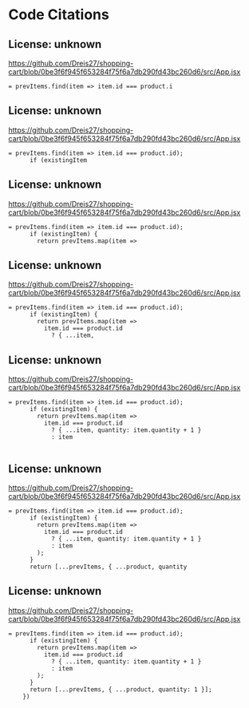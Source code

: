 # Code Citations

## License: unknown
https://github.com/Dreis27/shopping-cart/blob/0be3f6f945f653284f75f6a7db290fd43bc260d6/src/App.jsx

```
= prevItems.find(item => item.id === product.i
```


## License: unknown
https://github.com/Dreis27/shopping-cart/blob/0be3f6f945f653284f75f6a7db290fd43bc260d6/src/App.jsx

```
= prevItems.find(item => item.id === product.id);
      if (existingItem
```


## License: unknown
https://github.com/Dreis27/shopping-cart/blob/0be3f6f945f653284f75f6a7db290fd43bc260d6/src/App.jsx

```
= prevItems.find(item => item.id === product.id);
      if (existingItem) {
        return prevItems.map(item =>
```


## License: unknown
https://github.com/Dreis27/shopping-cart/blob/0be3f6f945f653284f75f6a7db290fd43bc260d6/src/App.jsx

```
= prevItems.find(item => item.id === product.id);
      if (existingItem) {
        return prevItems.map(item =>
          item.id === product.id
            ? { ...item,
```


## License: unknown
https://github.com/Dreis27/shopping-cart/blob/0be3f6f945f653284f75f6a7db290fd43bc260d6/src/App.jsx

```
= prevItems.find(item => item.id === product.id);
      if (existingItem) {
        return prevItems.map(item =>
          item.id === product.id
            ? { ...item, quantity: item.quantity + 1 }
            : item
        
```


## License: unknown
https://github.com/Dreis27/shopping-cart/blob/0be3f6f945f653284f75f6a7db290fd43bc260d6/src/App.jsx

```
= prevItems.find(item => item.id === product.id);
      if (existingItem) {
        return prevItems.map(item =>
          item.id === product.id
            ? { ...item, quantity: item.quantity + 1 }
            : item
        );
      }
      return [...prevItems, { ...product, quantity
```


## License: unknown
https://github.com/Dreis27/shopping-cart/blob/0be3f6f945f653284f75f6a7db290fd43bc260d6/src/App.jsx

```
= prevItems.find(item => item.id === product.id);
      if (existingItem) {
        return prevItems.map(item =>
          item.id === product.id
            ? { ...item, quantity: item.quantity + 1 }
            : item
        );
      }
      return [...prevItems, { ...product, quantity: 1 }];
    })
```

